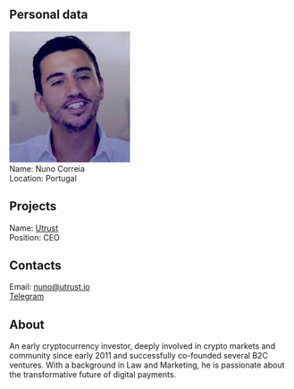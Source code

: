 ## Personal data
![ photo](photo/nuno_correia.jpeg)  
Name: Nuno Correia  
Location: Portugal
## Projects 
Name: [Utrust](../projects/utrust.md)  
Position: CEO
## Contacts 
Email: nuno@utrust.io  
[Telegram](https://t.me/nuno_utrust)
## About
An early cryptocurrency investor, deeply involved in crypto markets and community since early 2011 and successfully co-founded several B2C ventures. With a background in Law and Marketing, he is passionate about the transformative future of digital payments.
